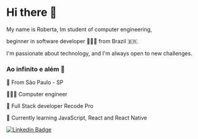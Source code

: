 
# Hi there 🖖

My name is Roberta, Im student of computer engineering, 

beginner in software developer 👩🏻‍💻
from Brazil 🇧🇷.

I'm passionate about technology, and I'm always open to new challenges.

### Ao infinito e além 🚀

📌 From São Paulo - SP

👩🏻‍💻 Computer engineer

👾 Full Stack developer Recode Pro

🌱 Currently learning JavaScript, React and React Native

[![Linkedin Badge](https://img.shields.io/badge/-Roberta%20Assunção-FF1493?style=flat-square&logo=Linkedin&logoColor=white&link=https://www.linkedin.com/in/robertaassuncao/)](https://www.linkedin.com/in/robertaassuncao/)
